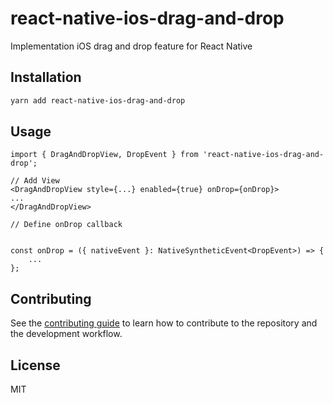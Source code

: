 # react-native-ios-drag-and-drop

Implementation iOS drag and drop feature for React Native

## Installation

```sh
yarn add react-native-ios-drag-and-drop
```

## Usage

```tsx
import { DragAndDropView, DropEvent } from 'react-native-ios-drag-and-drop';

// Add View
<DragAndDropView style={...} enabled={true} onDrop={onDrop}>
...
</DragAndDropView>

// Define onDrop callback


const onDrop = ({ nativeEvent }: NativeSyntheticEvent<DropEvent>) => {
    ...
};

```

## Contributing

See the [contributing guide](CONTRIBUTING.md) to learn how to contribute to the repository and the development workflow.

## License

MIT
